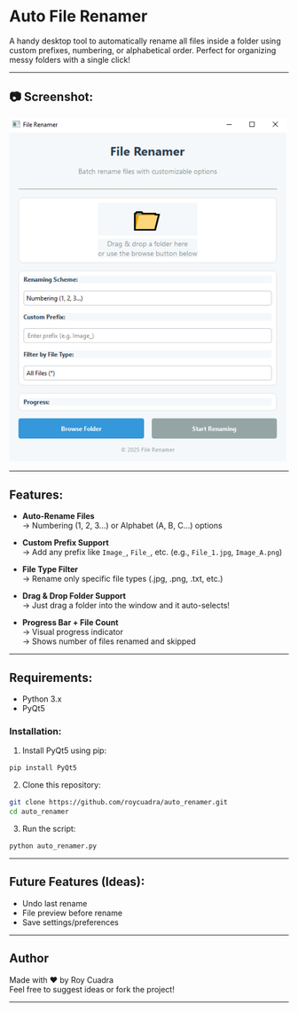 
# Auto File Renamer

A handy desktop tool to automatically rename all files inside a folder using custom prefixes, numbering, or alphabetical order. Perfect for organizing messy folders with a single click!

---

## 📷 Screenshot:

<img src="image/image_1.png" alt="Deskstop" width="500"/>

---

##  Features:

- **Auto-Rename Files**  
→ Numbering (1, 2, 3...) or Alphabet (A, B, C...) options

- **Custom Prefix Support**  
→ Add any prefix like `Image_`, `File_`, etc. (e.g., `File_1.jpg`, `Image_A.png`)

- **File Type Filter**  
→ Rename only specific file types (.jpg, .png, .txt, etc.)

- **Drag & Drop Folder Support**  
→ Just drag a folder into the window and it auto-selects!

- **Progress Bar + File Count**  
→ Visual progress indicator  
→ Shows number of files renamed and skipped

---

## Requirements:

- Python 3.x  
- PyQt5

### Installation:

1. Install PyQt5 using pip:
```bash
pip install PyQt5
```

2. Clone this repository:
```bash
git clone https://github.com/roycuadra/auto_renamer.git
cd auto_renamer
```

3. Run the script:
```bash
python auto_renamer.py
```

---

## Future Features (Ideas):

- Undo last rename  
- File preview before rename  
- Save settings/preferences

---

## Author

Made with ❤️ by Roy Cuadra  
Feel free to suggest ideas or fork the project!

---
